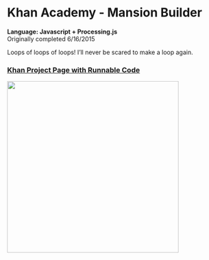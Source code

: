 # Khan Academy - Mansion Builder
<strong>Language: Javascript + Processing.js</strong></br>
Originally completed 6/16/2015

Loops of loops of loops! I’ll never be scared to make a loop again.

<h3><a href="https://www.khanacademy.org/computer-programming/mansion-builder/5011695120547840">Khan Project Page with Runnable Code</a></h3>

<img src ="http://36.media.tumblr.com/0d5aa98825f034d9237cf6ce8a5bf244/tumblr_inline_nqmqxouuId1tvc5hi_1280.png" width="400" height="400">
